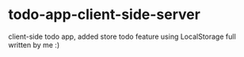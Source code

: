 # todo-app-client-side-server
client-side todo app, added store todo feature using LocalStorage
full written by me :)
